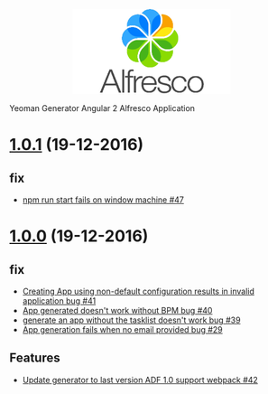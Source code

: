 <p align="center">
  <img title="alfresco" alt='alfresco' src='assets/alfresco.png'  width="280px" height="150px"></img>
</p>

Yeoman Generator Angular 2 Alfresco Application

<a name="1.0.1"></a>
# [1.0.1](https://github.com/Alfresco/generator-ng2-alfresco-app/releases) (19-12-2016)
## fix
- [npm run start fails on window machine #47](https://github.com/Alfresco/alfresco-js-api/pull/47)

<a name="1.0.0"></a>
# [1.0.0](https://github.com/Alfresco/generator-ng2-alfresco-app/releases) (19-12-2016)
## fix
- [Creating App using non-default configuration results in invalid application bug  #41](https://github.com/Alfresco/alfresco-js-api/pull/41)
- [App generated doesn't work without BPM bug  #40](https://github.com/Alfresco/alfresco-js-api/pull/40)
- [generate an app without the tasklist doesn't work bug  #39](https://github.com/Alfresco/alfresco-js-api/issues/39)
- [App generation fails when no email provided bug  #29](https://github.com/Alfresco/alfresco-js-api/issues/29)

## Features
- [Update generator to last version ADF 1.0 support webpack  #42](https://github.com/Alfresco/alfresco-js-api/issues/42)



